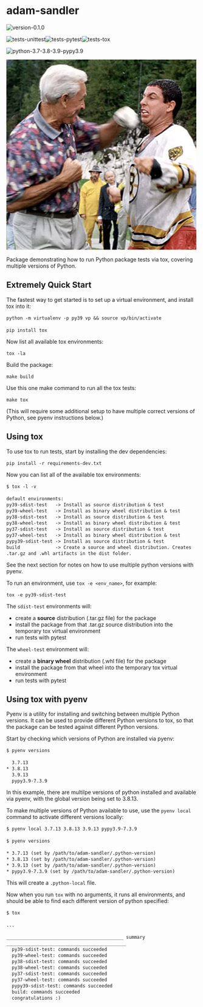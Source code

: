 # adam-sandler

<img alt="version-0.1.0" src="https://img.shields.io/badge/version-0.1.0-orange" />

<img
alt="tests-unittest" src="https://img.shields.io/badge/tests-unittest-green" /><img
alt="tests-pytest" src="https://img.shields.io/badge/tests-pytest-green" /><img
alt="tests-tox" src="https://img.shields.io/badge/tests-tox-green" />

<img alt="python-3.7-3.8-3.9-pypy3.9" src="https://img.shields.io/badge/python-3.7%20|%203.8%20|%203.9%20|%20pypy3.9-blue" />

![Adam Sandler as Happy Gilmore](docs/img/happygilmore.png)

Package demonstrating how to run Python package tests via tox, covering
multiple versions of Python.

## Extremely Quick Start

The fastest way to get started is to set up a virtual environment, and install tox into it:

```
python -m virtualenv -p py39 vp && source vp/bin/activate

pip install tox
```

Now list all available tox environments:

```
tox -la
```

Build the package:

```
make build
```

Use this one make command to run all the tox tests:

```
make tox
```

(This will require some additional setup to have multiple correct versions of Python,
see pyenv instructions below.)

## Using tox

To use tox to run tests, start by installing the dev dependencies:

```
pip install -r requirements-dev.txt
```

Now you can list all of the available tox environments:

```
$ tox -l -v

default environments:
py39-sdist-test   -> Install as source distribution & test
py39-wheel-test   -> Install as binary wheel distribution & test
py38-sdist-test   -> Install as source distribution & test
py38-wheel-test   -> Install as binary wheel distribution & test
py37-sdist-test   -> Install as source distribution & test
py37-wheel-test   -> Install as binary wheel distribution & test
pypy39-sdist-test -> Install as source distribution & test
build             -> Create a source and wheel distribution. Creates .tar.gz and .whl artifacts in the dist folder.
```

See the next section for notes on how to use multiple python versions with pyenv.

To run an environment, use `tox -e <env_name>`, for example:

```
tox -e py39-sdist-test
```

The `sdist-test` environments will:

* create a **source** distribution (.tar.gz file) for the package
* install the package from that .tar.gz source distribution into the
  temporary tox virtual environment
* run tests with pytest

The `wheel-test` environment will:

* create a **binary wheel** distribution (.whl file) for the package
* install the package from that wheel into the temporary tox virtual environment
* run tests with pytest

## Using tox with pyenv

Pyenv is a utility for installing and switching between multiple Python versions.
It can be used to provide different Python versions to tox, so that the package
can be tested against different Python versions.

Start by checking which versions of Python are installed via pyenv:

```
$ pyenv versions

  3.7.13
* 3.8.13
  3.9.13
  pypy3.9-7.3.9
```

In this example, there are multilpe versions of python installed and available
via pyenv, with the global version being set to 3.8.13.

To make multiple versions of Python available to use, use the `pyenv local` command
to activate different versions locally:

```
$ pyenv local 3.7.13 3.8.13 3.9.13 pypy3.9-7.3.9

$ pyenv versions

* 3.7.13 (set by /path/to/adam-sandler/.python-version)
* 3.8.13 (set by /path/to/adam-sandler/.python-version)
* 3.9.13 (set by /path/to/adam-sandler/.python-version)
* pypy3.9-7.3.9 (set by /path/to/adam-sandler/.python-version)
``` 

This will create a `.python-local` file. 

Now when you run `tox` with no arguments, it runs all environments, and should be able
to find each different version of python specified:

```
$ tox

...

___________________________________________ summary ____________________________________________
  py39-sdist-test: commands succeeded
  py39-wheel-test: commands succeeded
  py38-sdist-test: commands succeeded
  py38-wheel-test: commands succeeded
  py37-sdist-test: commands succeeded
  py37-wheel-test: commands succeeded
  pypy39-sdist-test: commands succeeded
  build: commands succeeded
  congratulations :)
```

